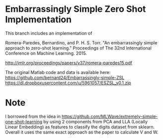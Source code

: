 # Embarrassingly Simple Zero Shot Implementation
This branch includes an implementation of

Romera-Paredes, Bernardino, and P. H. S. Torr.
"An embarrassingly simple approach to zero-shot learning."
Proceedings of The 32nd International Conference on Machine Learning. 2015.

http://jmlr.org/proceedings/papers/v37/romera-paredes15.pdf

The original Matlab code and data is available here:
https://github.com/bernard24/Embarrassingly-simple-ZSL
https://dl.dropboxusercontent.com/u/5961057/ESZSL_v0.1.zip

# Note
I borrowed from the idea in https://github.com/MLWave/extremely-simple-one-shot-learning by using 2 components from PCA and LLA (Locally Linear Embedding) as features to classify the digits dataset from sklearn.
Overall it uses the same exact approach as the paper to calculate V and W.
